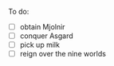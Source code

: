 To do:
- [ ] obtain Mjolnir
- [ ] conquer Asgard
- [ ] pick up milk
- [ ] reign over the nine worlds
